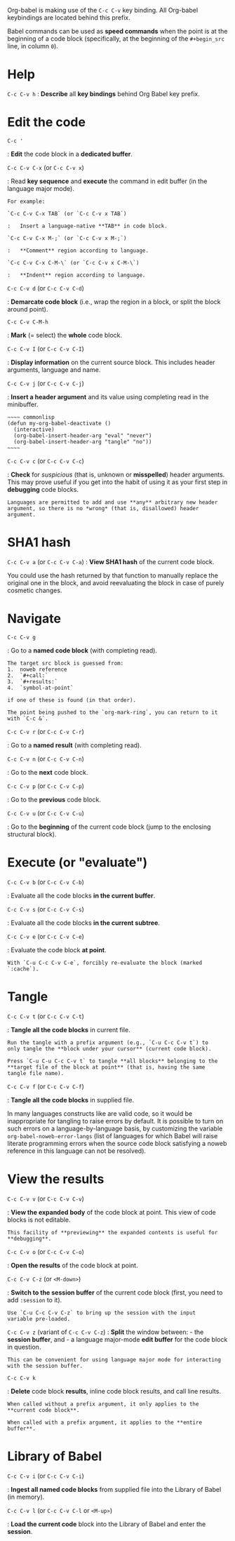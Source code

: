 Org-babel is making use of the `C-c C-v` key binding. All Org-babel
keybindings are located behind this prefix.

Babel commands can be used as **speed commands** when the point is at
the beginning of a code block (specifically, at the beginning of the
`#+begin_src` line, in column `0`).

Help
====

`C-c C-v h`
:   **Describe** all **key bindings** behind Org Babel key prefix.

Edit the code
=============

`C-c '`

:   **Edit** the code block in a **dedicated buffer**.

`C-c C-v C-x` (or `C-c C-v x`)

:   Read **key sequence** and **execute** the command in edit buffer (in
    the language major mode).

    For example:

    `C-c C-v C-x TAB` (or `C-c C-v x TAB`)

    :   Insert a language-native **TAB** in code block.

    `C-c C-v C-x M-;` (or `C-c C-v x M-;`)

    :   **Comment** region according to language.

    `C-c C-v C-x C-M-\` (or `C-c C-v x C-M-\`)

    :   **Indent** region according to language.

`C-c C-v d` (or `C-c C-v C-d`)

:   **Demarcate code block** (i.e., wrap the region in a block, or split
    the block around point).

`C-c C-v C-M-h`

:   **Mark** (= select) the **whole** code block.

`C-c C-v I` (or `C-c C-v C-I`)

:   **Display information** on the current source block. This includes
    header arguments, language and name.

`C-c C-v j` (or `C-c C-v C-j`)

:   **Insert a header argument** and its value using completing read in
    the minibuffer.

    ~~~~ commonlisp
    (defun my-org-babel-deactivate ()
      (interactive)
      (org-babel-insert-header-arg "eval" "never")
      (org-babel-insert-header-arg "tangle" "no"))
    ~~~~

`C-c C-v c` (or `C-c C-v C-c`)

:   **Check** for *suspicious* (that is, unknown or **misspelled**)
    header arguments. This may prove useful if you get into the habit of
    using it as your first step in **debugging** code blocks.

    Languages are permitted to add and use **any** arbitrary new header
    argument, so there is no *wrong* (that is, disallowed) header
    argument.

SHA1 hash
=========

`C-c C-v a` (or `C-c C-v C-a`)
:   **View SHA1 hash** of the current code block.

You could use the hash returned by that function to manually replace the
original one in the block, and avoid reevaluating the block in case of
purely cosmetic changes.

Navigate
========

`C-c C-v g`

:   Go to a **named code block** (with completing read).

    The target src block is guessed from:
    1.  noweb reference
    2.  `#+call:`
    3.  `#+results:`
    4.  `symbol-at-point`

    if one of these is found (in that order).

    The point being pushed to the `org-mark-ring`, you can return to it
    with `C-c &`.

`C-c C-v r` (or `C-c C-v C-r`)

:   Go to a **named result** (with completing read).

`C-c C-v n` (or `C-c C-v C-n`)

:   Go to the **next** code block.

`C-c C-v p` (or `C-c C-v C-p`)

:   Go to the **previous** code block.

`C-c C-v u` (or `C-c C-v C-u`)

:   Go to the **beginning** of the current code block (jump to the
    enclosing structural block).

Execute (or "evaluate")
=======================

`C-c C-v b` (or `C-c C-v C-b`)

:   Evaluate all the code blocks **in the current buffer**.

`C-c C-v s` (or `C-c C-v C-s`)

:   Evaluate all the code blocks **in the current subtree**.

`C-c C-v e` (or `C-c C-v C-e`)

:   Evaluate the code block **at point**.

    With `C-u C-c C-v C-e`, forcibly re-evaluate the block (marked
    `:cache`).

Tangle
======

`C-c C-v t` (or `C-c C-v C-t`)

:   **Tangle all the code blocks** in current file.

    Run the tangle with a prefix argument (e.g., `C-u C-c C-v t`) to
    only tangle the **block under your cursor** (current code block).

    Press `C-u C-u C-c C-v t` to tangle **all blocks** belonging to the
    **target file of the block at point** (that is, having the same
    tangle file name).

`C-c C-v f` (or `C-c C-v C-f`)

:   **Tangle all the code blocks** in supplied file.

In many languages constructs like <span id="foo"></span>are valid code,
so it would be inappropriate for tangling to raise errors by default. It
is possible to turn on such errors on a language-by-language basis, by
customizing the variable `org-babel-noweb-error-langs` (list of
languages for which Babel will raise literate programming errors when
the source code block satisfying a noweb reference in this language can
not be resolved).

View the results
================

`C-c C-v v` (or `C-c C-v C-v`)

:   **View the expanded body** of the code block at point. This view of
    code blocks is not editable.

    This facility of **previewing** the expanded contents is useful for
    **debugging**.

`C-c C-v o` (or `C-c C-v C-o`)

:   **Open the results** of the code block at point.

`C-c C-v C-z` (or `<M-down>`)

:   **Switch to the session buffer** of the current code block (first,
    you need to add `:session` to it).

    Use `C-u C-c C-v C-z` to bring up the session with the input
    variable pre-loaded.

`C-c C-v z` (variant of `C-c C-v C-z`)
:   **Split** the window between:
    -   the **session buffer**, and
    -   a language major-mode **edit buffer** for the code block in
        question.

    This can be convenient for using language major mode for interacting
    with the session buffer.

`C-c C-v k`

:   **Delete** code block **results**, inline code block results, and
    call line results.

    When called without a prefix argument, it only applies to the
    **current code block**.

    When called with a prefix argument, it applies to the **entire
    buffer**.

Library of Babel
================

`C-c C-v i` (or `C-c C-v C-i`)

:   **Ingest all named code blocks** from supplied file into the Library
    of Babel (in memory).

`C-c C-v l` (or `C-c C-v C-l` or `<M-up>`)

:   **Load the current code** block into the Library of Babel and enter
    the **session**.


